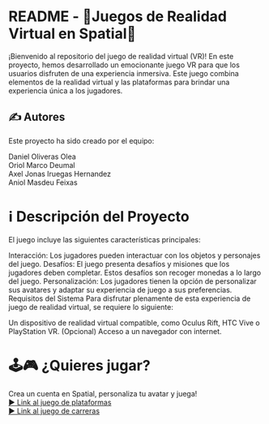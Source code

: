 # README - 👾Juegos de Realidad Virtual en Spatial👾
¡Bienvenido al repositorio del juego de realidad virtual (VR)! En este proyecto, hemos desarrollado un emocionante juego VR para que los usuarios disfruten de una experiencia inmersiva. Este juego combina elementos de la realidad virtual y las plataformas para brindar una experiencia única a los jugadores.

## ✍️ Autores
Este proyecto ha sido creado por el equipo:

  Daniel Oliveras Olea  
  Oriol Marco Deumal  
  Axel Jonas Iruegas Hernandez  
  Aniol Masdeu Feixas  

# ℹ️ Descripción del Proyecto
El juego incluye las siguientes características principales:

Interacción: Los jugadores pueden interactuar con los objetos y personajes del juego.
Desafíos: El juego presenta desafíos y misiones que los jugadores deben completar. Estos desafíos son recoger monedas a lo largo del juego.
Personalización: Los jugadores tienen la opción de personalizar sus avatares y adaptar su experiencia de juego a sus preferencias.
Requisitos del Sistema
Para disfrutar plenamente de esta experiencia de juego de realidad virtual, se requiere lo siguiente:

Un dispositivo de realidad virtual compatible, como Oculus Rift, HTC Vive o PlayStation VR. (Opcional)
Acceso a un navegador con internet.

# 🕹🎮 ¿Quieres jugar? 

Crea un cuenta en Spatial, personaliza tu avatar y juega!  
[▶️ Link al juego de plataformas](https://www.spatial.io/s/Prova_obstacles-64875cfab3cadd5fd0027005?share=3430489780733958430)  
[▶️ Link al juego de carreras](https://www.spatial.io/s/Carrera-coches-648753b3b3cadd5fd002643b?share=3790258407674668239)
